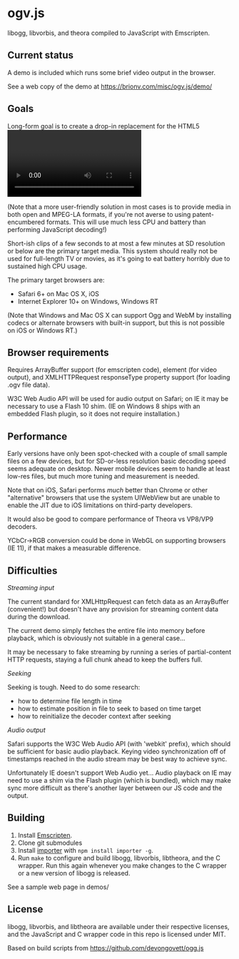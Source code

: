 ogv.js
======

libogg, libvorbis, and theora compiled to JavaScript with Emscripten.


## Current status

A demo is included which runs some brief video output in the browser.

See a web copy of the demo at https://brionv.com/misc/ogv.js/demo/


## Goals

Long-form goal is to create a drop-in replacement for the HTML5 <video> and <audio> tags which can be used for basic playback of Ogg Theora and Vorbis media on browsers that don't support Ogg or WebM natively.

(Note that a more user-friendly solution in most cases is to provide media in both open and MPEG-LA formats, if you're not averse to using patent-encumbered formats. This will use much less CPU and battery than performing JavaScript decoding!)


Short-ish clips of a few seconds to at most a few minutes at SD resolution or below are the primary target media. This system should really not be used for full-length TV or movies, as it's going to eat battery horribly due to sustained high CPU usage.


The primary target browsers are:
* Safari 6+ on Mac OS X, iOS
* Internet Explorer 10+ on Windows, Windows RT

(Note that Windows and Mac OS X can support Ogg and WebM by installing codecs or alternate browsers with built-in support, but this is not possible on iOS or Windows RT.)


## Browser requirements

Requires ArrayBuffer support (for emscripten code), <canvas> element (for video output), and XMLHTTPRequest responseType property support (for loading .ogv file data).

W3C Web Audio API will be used for audio output on Safari; on IE it may be necessary to use a Flash 10 shim. (IE on Windows 8 ships with an embedded Flash plugin, so it does not require installation.)


## Performance

Early versions have only been spot-checked with a couple of small sample files on a few devices, but for SD-or-less resolution basic decoding speed seems adequate on desktop. Newer mobile devices seem to handle at least low-res files, but much more tuning and measurement is needed.

Note that on iOS, Safari performs *much* better than Chrome or other "alternative" browsers that use the system UIWebView but are unable to enable the JIT due to iOS limitations on third-party developers.

It would also be good to compare performance of Theora vs VP8/VP9 decoders.

YCbCr->RGB conversion could be done in WebGL on supporting browsers (IE 11), if that makes a measurable difference.


## Difficulties

*Streaming input*

The current standard for XMLHttpRequest can fetch data as an ArrayBuffer (convenient!) but doesn't have any provision for streaming content data during the download.

The current demo simply fetches the entire file into memory before playback, which is obviously not suitable in a general case...

It may be necessary to fake streaming by running a series of partial-content HTTP requests, staying a full chunk ahead to keep the buffers full.

*Seeking*

Seeking is tough. Need to do some research:
* how to determine file length in time
* how to estimate position in file to seek to based on time target
* how to reinitialize the decoder context after seeking

*Audio output*

Safari supports the W3C Web Audio API (with 'webkit' prefix), which should be sufficient for basic audio playback. Keying video synchronization off of timestamps reached in the audio stream may be best way to achieve sync.

Unfortunately IE doesn't support Web Audio yet... Audio playback on IE may need to use a shim via the Flash plugin (which is bundled), which may make sync more difficult as there's another layer between our JS code and the output.



## Building

1. Install [Emscripten](https://github.com/kripken/emscripten/wiki/Tutorial).
2. Clone git submodules
3. Install [importer](https://github.com/devongovett/importer) with `npm install importer -g`.
4. Run `make` to configure and build libogg, libvorbis, libtheora, and the C wrapper. Run this again whenever you make changes to the C wrapper or a new version of libogg is released.

See a sample web page in demos/


## License

libogg, libvorbis, and libtheora are available under their respective licenses, and the JavaScript and C wrapper code in this repo is licensed under MIT.

Based on build scripts from https://github.com/devongovett/ogg.js
